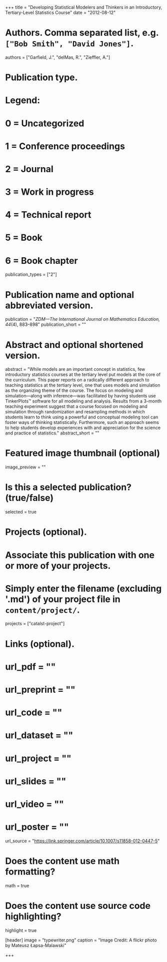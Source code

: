 +++
title = "Developing Statistical Modelers and Thinkers in an Introductory, Tertiary-Level Statistics Course"
date = "2012-08-12"

# Authors. Comma separated list, e.g. `["Bob Smith", "David Jones"]`.
authors = ["Garfield, J.", "delMas, R.", "Zieffler, A."]

# Publication type.
# Legend:
# 0 = Uncategorized
# 1 = Conference proceedings
# 2 = Journal
# 3 = Work in progress
# 4 = Technical report
# 5 = Book
# 6 = Book chapter
publication_types = ["2"]

# Publication name and optional abbreviated version.
publication = "*ZDM&mdash;The International Journal on Mathematics Education, 44*(4), 883&ndash;898"
publication_short = ""

# Abstract and optional shortened version.
abstract = "While models are an important concept in statistics, few introductory statistics courses at the tertiary level put models at the core of the curriculum. This paper reports on a radically different approach to teaching statistics at the tertiary level, one that uses models and simulation as the organizing theme of the course. The focus on modeling and simulation&mdash;along with inference&mdash;was facilitated by having students use TinkerPlots™ software for all modeling and analysis. Results from a 3-month teaching experiment suggest that a course focused on modeling and simulation through randomization and resampling methods in which students learn to think using a powerful and conceptual modeling tool can foster ways of thinking statistically. Furthermore, such an approach seems to help students develop experiences with and appreciation for the science and practice of statistics."
abstract_short = ""

# Featured image thumbnail (optional)
image_preview = ""

# Is this a selected publication? (true/false)
selected = true

# Projects (optional).
#   Associate this publication with one or more of your projects.
#   Simply enter the filename (excluding '.md') of your project file in `content/project/`.
projects = ["catalst-project"]

# Links (optional).
# url_pdf = ""
# url_preprint = ""
# url_code = ""
# url_dataset = ""
# url_project = ""
# url_slides = ""
# url_video = ""
# url_poster = ""
url_source = "https://link.springer.com/article/10.1007/s11858-012-0447-5"

# Does the content use math formatting?
math = true

# Does the content use source code highlighting?
highlight = true

[header]
image = "typewriter.png"
caption = "Image Credit: A flickr photo by Mateusz Łapsa-Malawski"

+++

